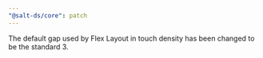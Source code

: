 ```yaml
---
"@salt-ds/core": patch
---
```


The default gap used by Flex Layout in touch density has been changed to be the standard 3.
